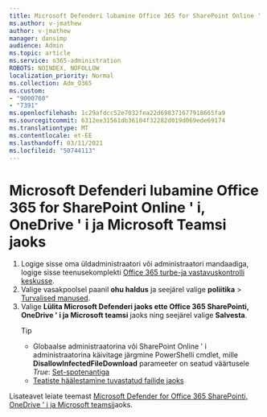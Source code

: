 ```yaml
---
title: Microsoft Defenderi lubamine Office 365 for SharePoint Online ' i, OneDrive ' i ja Microsoft Teamsi jaoks
ms.author: v-jmathew
author: v-jmathew
manager: dansimp
audience: Admin
ms.topic: article
ms.service: o365-administration
ROBOTS: NOINDEX, NOFOLLOW
localization_priority: Normal
ms.collection: Adm_O365
ms.custom:
- "9000760"
- "7391"
ms.openlocfilehash: 1c29afdcc52e7032fea22d698371677918665fa9
ms.sourcegitcommit: 6312ee31561db36104f32282d019d069ede69174
ms.translationtype: MT
ms.contentlocale: et-EE
ms.lasthandoff: 03/11/2021
ms.locfileid: "50744113"
---
```

# <a name="enable-microsoft-defender-for-office-365-for-sharepoint-online-onedrive-and-microsoft-teams"></a>Microsoft Defenderi lubamine Office 365 for SharePoint Online ' i, OneDrive ' i ja Microsoft Teamsi jaoks

1. Logige sisse oma üldadministraatori või administraatori mandaadiga, logige sisse teenusekomplekti [Office 365 turbe-ja vastavuskontrolli keskusse](https://protection.office.com/).
2. Valige vasakpoolsel paanil **ohu haldus** ja seejärel valige **poliitika**  >  [Turvalised manused](https://protection.office.com/safeattachment).
3. Valige **Lülita Microsoft Defenderi jaoks ette Office 365 SharePointi, OneDrive ' i ja Microsoft teamsi** jaoks ning seejärel valige **Salvesta**.
    > [!TIP]
    >
    > - Globaalse administraatorina või SharePoint Online ' i administraatorina käivitage järgmine PowerShelli cmdlet, mille **DisallowInfectedFileDownload** parameeter on seatud väärtusele *True*: [Set-spotenantiga](https://go.microsoft.com/fwlink/?linkid=2092301)
    > - [Teatiste häälestamine tuvastatud failide jaoks](https://go.microsoft.com/fwlink/?linkid=2092110)

Lisateavet leiate teemast [Microsoft Defender for Office 365 SharePointi, OneDrive ' i ja Microsoft teamsi](https://go.microsoft.com/fwlink/?linkid=2092041)jaoks.
